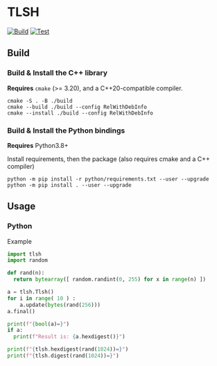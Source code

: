 # TLSH

[![Build](https://github.com/calladoum-elastic/tlsh/actions/workflows/build.yml/badge.svg)](https://github.com/calladoum-elastic/tlsh/actions/workflows/build.yml)
[![Test](https://github.com/calladoum-elastic/tlsh/actions/workflows/test.yml/badge.svg)](https://github.com/calladoum-elastic/tlsh/actions/workflows/test.yml)

## Build

### Build & Install the C++ library

**Requires** `cmake` (>= 3.20), and a C++20-compatible compiler.

```
cmake -S . -B ./build
cmake --build ./build --config RelWithDebInfo
cmake --install ./build --config RelWithDebInfo
```

### Build & Install the Python bindings

**Requires** Python3.8+

Install requirements, then the package (also requires cmake and a C++ compiler)

```
python -m pip install -r python/requirements.txt --user --upgrade
python -m pip install . --user --upgrade
```

## Usage

### Python

Example

```python
import tlsh
import random

def rand(n):
  return bytearray([ random.randint(0, 255) for x in range(n) ])

a = tlsh.Tlsh()
for i in range( 10 ) :
    a.update(bytes(rand(256)))
a.final()

print(f"{bool(a)=}")
if a:
  print(f"Result is: {a.hexdigest()}")

print(f"{tlsh.hexdigest(rand(1024))=}")
print(f"{tlsh.digest(rand(1024))=}")
```
